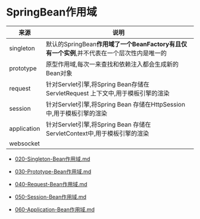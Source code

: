 # SpringBean作用域

| 来源        | 说明                                                         |
| ----------- | ------------------------------------------------------------ |
| singleton   | 默认的SpringBean**作用域了一个BeanFactory有且仅有一个实例**,并不代表在一个层次性内是唯一的 |
| prototype   | 原型作用域,每次一来查找和依赖注入都会生成新的Bean对象        |
| request     | 针对Servlet引擎,将Spring Bean存储在ServletRequest 上下文中,用于模板引擎的渲染 |
| session     | 针对Servlet引擎,将Spring Bean 存储在HttpSession中,用于模板引擎的渲染 |
| application | 针对Servlet引擎,将Spring Bean 存储在ServletContext中,用于模板引擎的渲染 |
| websocket   |                                                              |

-  [020-Singleton-Bean作用域.md](020-Singleton-Bean作用域.md) 

-  [030-Prototype-Bean作用域.md](030-Prototype-Bean作用域.md) 
-  [040-Request-Bean作用域.md](040-Request-Bean作用域.md) 
-  [050-Session-Bean作用域.md](050-Session-Bean作用域.md) 
-  [060-Application-Bean作用域.md](060-Application-Bean作用域.md) 

